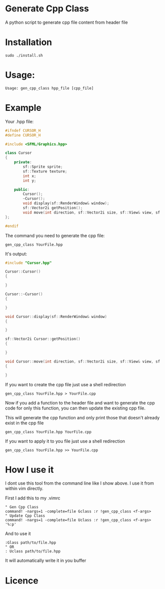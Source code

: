 # Generate Cpp Class
A python script to generate cpp file content from header file

# Installation
```
sudo ./install.sh
```

# Usage:
```
Usage: gen_cpp_class hpp_file [cpp_file]
```

# Example

Your .hpp file:
```cpp
#ifndef CURSOR_H
#define CURSOR_H

#include <SFML/Graphics.hpp>

class Cursor
{
    private:
        sf::Sprite sprite;
        sf::Texture texture;
        int x;
        int y;

    public:
        Cursor();
        ~Cursor();
        void display(sf::RenderWindow& window);
        sf::Vector2i getPosition();
        void move(int direction, sf::Vector2i size, sf::View& view, sf::RenderWindow& window);
};

#endif
```

The command you need to generate the cpp file:
```
gen_cpp_class YourFile.hpp
```

It's output:
```cpp
#include "Cursor.hpp"

Cursor::Cursor()
{

}

Cursor::~Cursor()
{

}

void Cursor::display(sf::RenderWindow& window)
{

}

sf::Vector2i Cursor::getPosition()
{

}

void Cursor::move(int direction, sf::Vector2i size, sf::View& view, sf::RenderWindow& window)
{

}
```

If you want to create the cpp file just use a shell redirection

```
gen_cpp_class YourFile.hpp > YourFile.cpp
```

Now if you add a function to the header file and want to generate the cpp code
for only this function, you can then update the existing cpp file.

This will generate the cpp function and only print those that doesn't already exist
in the cpp file
```
gen_cpp_class YourFile.hpp YourFile.cpp
```

If you want to apply it to you file just use a shell redirection
```
gen_cpp_class YourFile.hpp >> YourFile.cpp
```

# How I use it

I dont use this tool from the command line like I show above.
I use it from within vim directly.

First I add this to my .vimrc
```vim
" Gen Cpp Class
command! -nargs=1 -complete=file Gclass :r !gen_cpp_class <f-args>
" Update Cpp Class
command! -nargs=1 -complete=file Uclass :r !gen_cpp_class <f-args> '%:p'
```

And to use it
```vim
:Glass path/to/file.hpp
" OR
: Uclass path/to/file.hpp
```

It will automatically write it in you buffer

# Licence
